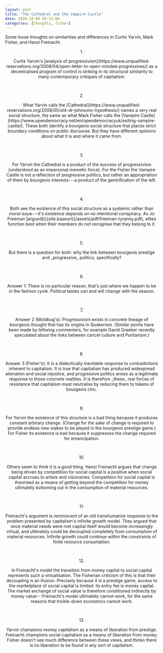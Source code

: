 ```yaml
---
layout: post
title: "The Cathedral and the Vampire Castle"
date: 2020-10-09 05:23:00
categories: [thoughts, fisher]
---
```


Some loose thoughts on similarities and differences in Curtis Yarvin, Mark Fisher, and Hanzi Freinacht.

<p style="text-align: center;">1.</p>

<p markdown="1" style="text-align: center;">Curtis Yarvin's [analysis of progressivism](https://www.unqualified-reservations.org/2008/04/open-letter-to-open-minded-progressives/) as a decentralised program of control is striking in its structural similarity to many contemporary critiques of capitalism.</p>

<br />
<p style="text-align: center;">2.</p>

<p markdown="1" style="text-align: center;">What Yarvin calls the [Cathedral](https://www.unqualified-reservations.org/2008/05/ol4-dr-johnsons-hypothesis/) names a very real social structure, the same as what Mark Fisher calls the [Vampire Castle](https://www.opendemocracy.net/en/opendemocracyuk/exiting-vampire-castle/). These both identify a bourgeois social structure that places strict boundary conditions on public discourse. But they have different opinions about what it is and where it came from.</p>

<br />
<p style="text-align: center;">3.</p>

<p markdown="1" style="text-align: center;">For Yarvin the Cathedral is a product of the success of progressivism (understood as an impersonal memetic force). For the Fisher the Vampire Castle is not a reflection of progressive politics, but rather an appropriation of them by bourgeois interests---a product of the gentrification of the left.</p>

<br />
<p style="text-align: center;">4.</p>

<p markdown="1" style="text-align: center;">Both see the existence of this social structure as a systemic rather than moral issue---it's existence depends on no intentional conspiracy. As Jo Freeman [argued]({{site.baseurl}}/assets/pdf/freeman-tyranny.pdf), elites function best when their members do not recognise that they belong to it.</p>

<br />
<p style="text-align: center;">5.</p>

<p markdown="1" style="text-align: center;">But there is a question for both: why the link between bourgeois prestige and _progressive_ politics, specifically? </p>

<br />
<p style="text-align: center;">6.</p>

<p markdown="1" style="text-align: center;">Answer 1: There is no particular reason, that's just where we happen to be in the fashion cycle. Political tastes can and will change with the season.</p>

<br />
<p style="text-align: center;">7.</p>

<p markdown="1" style="text-align: center;">Answer 2 (Moldbug's): Progressivism exists in concrete lineage of bourgeois thought that has its origins in Quakerism. (Similar points have been made by leftwing commenters, for example David Graeber recently speculated about the links between cancel culture and Puritanism.)</p>

<br />
<p style="text-align: center;">8.</p>

<p markdown="1" style="text-align: center;">Answer 3 (Fisher's): It is a dialectically inevitable response to contradictions inherent to capitalism. It is true that capitalism has produced widespread alienation and social injustice, and progressive politics arises as a legitimate response to those concrete realities. It is therefore _these_ real forces of resistance that capitalism must neutralise by reducing them to tokens of bourgeois chic.</p>

<br />
<p style="text-align: center;">9.</p>

<p markdown="1" style="text-align: center;">For Yarvin the existence of this structure is a bad thing because it produces constant arbirary change. (Change for the sake of change is required to provide endless new stakes to be played in the bourgeois prestige game.) For Fisher its existence is bad because it suppresses the change required for emancipation.</p>

<br />
<p style="text-align: center;">10.</p>

<p markdown="1" style="text-align: center;">Others seem to think it is a good thing. Hanzi Freinacht argues that change being driven by competition for social capital is a positive when social capital accrues to artists and visionaries. Competition for social capital is theorised as a means of getting beyond the competition for money ultimately bottoming out in the consumption of material resources.</p>

<br />
<p style="text-align: center;">11.</p>

<p markdown="1" style="text-align: center;">Freinacht's argument is reminiscent of an old transhumanist response to the problem presented by capitalism's infinite growth model. They argued that once material needs were met capital itself would become increasingly virtual, and ultimately could be decoupled completely from consumption of material resources. Infinite growth could continue within the constraints of finite resource consumption.</p>

<br />
<p style="text-align: center;">12.</p>

<p markdown="1" style="text-align: center;">In Freinacht's model the transition from money capital to social capital represents such a virtualisation. The Fisherian criticism of this is that their decoupling is an illusion. Precisely because it is a prestige game, access to the marketplace of social capital is limited: its entry fee is money capital. The market exchange of social value is therefore conditioned indirectly by money value---Freinacht's model ultimately cannot work, for the same reasons that trickle-down economics cannot work.</p>

<br />
<p style="text-align: center;">13.</p>

<p markdown="1" style="text-align: center;">Yarvin champions money capitalism as a means of liberation from prestige. Freinacht champions social capitalism as a means of liberation from money. Fisher doesn't see much difference between these views, and thinks there is no liberation to be found in any sort of capitalism.</p>
